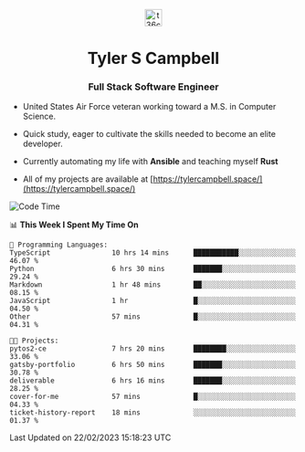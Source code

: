 <p align="center">
<a href="https://www.linkedin.com/in/t36campbell" target="blank"><img align="center" src="https://ik.imagekit.io/t36campbell/Portfolio/linkedin.png.original_m8bbGgPh6.png" alt="t36campbell" height="30" width="30" /></a>
</p>
<h1 align="center">Tyler S Campbell</h1>
<h3 align="center">Full Stack Software Engineer</h3>

* United States Air Force veteran working toward a M.S. in Computer Science.

* Quick study, eager to cultivate the skills needed to become an elite developer.

* Currently automating my life with **Ansible** and teaching myself **Rust**

* All of my projects are available at [https://tylercampbell.space/](https://tylercampbell.space/)

<!--START_SECTION:waka-->
![Code Time](http://img.shields.io/badge/Code%20Time-2%2C192%20hrs%2031%20mins-blue)

📊 **This Week I Spent My Time On** 

```text
💬 Programming Languages: 
TypeScript               10 hrs 14 mins      ███████████░░░░░░░░░░░░░░   46.07 % 
Python                   6 hrs 30 mins       ███████░░░░░░░░░░░░░░░░░░   29.24 % 
Markdown                 1 hr 48 mins        ██░░░░░░░░░░░░░░░░░░░░░░░   08.15 % 
JavaScript               1 hr                █░░░░░░░░░░░░░░░░░░░░░░░░   04.50 % 
Other                    57 mins             █░░░░░░░░░░░░░░░░░░░░░░░░   04.31 % 

🐱‍💻 Projects: 
pytos2-ce                7 hrs 20 mins       ████████░░░░░░░░░░░░░░░░░   33.06 % 
gatsby-portfolio         6 hrs 50 mins       ███████░░░░░░░░░░░░░░░░░░   30.78 % 
deliverable              6 hrs 16 mins       ███████░░░░░░░░░░░░░░░░░░   28.25 % 
cover-for-me             57 mins             █░░░░░░░░░░░░░░░░░░░░░░░░   04.33 % 
ticket-history-report    18 mins             ░░░░░░░░░░░░░░░░░░░░░░░░░   01.37 % 

```


 Last Updated on 22/02/2023 15:18:23 UTC
<!--END_SECTION:waka-->
